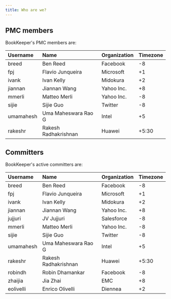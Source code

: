 ```yaml
---
title: Who are we?
---
```


## PMC members

BookKeeper's PMC members are:

Username | Name	| Organization | Timezone
:--------|:-----|:-------------|:--------
breed | Ben Reed | Facebook	| -8
fpj	| Flavio Junqueira | Microsoft | +1
ivank | Ivan Kelly | Midokura | +2
jiannan	| Jiannan Wang | Yahoo Inc. | +8
mmerli | Matteo Merli | Yahoo Inc. | -8
sijie | Sijie Guo | Twitter | -8
umamahesh | Uma Maheswara Rao G | Intel | +5
rakeshr | Rakesh Radhakrishnan | Huawei | +5:30

## Committers

BookKeeper's active committers are:

Username | Name	| Organization | Timezone
:--------|:-----|:-------------|:--------
breed | Ben Reed | Facebook	| -8
fpj	| Flavio Junqueira | Microsoft | +1
ivank | Ivan Kelly | Midokura | +2
jiannan	| Jiannan Wang | Yahoo Inc. | +8
jujjuri	| JV Jujjuri | Salesforce | -8
mmerli | Matteo Merli | Yahoo Inc. | -8
sijie | Sijie Guo | Twitter | -8
umamahesh | Uma Maheswara Rao G | Intel | +5
rakeshr | Rakesh Radhakrishnan | Huawei | +5:30
robindh	| Robin Dhamankar | Facebook | -8
zhaijia	| Jia Zhai | EMC | +8
eolivelli | Enrico Olivelli | Diennea | +2
